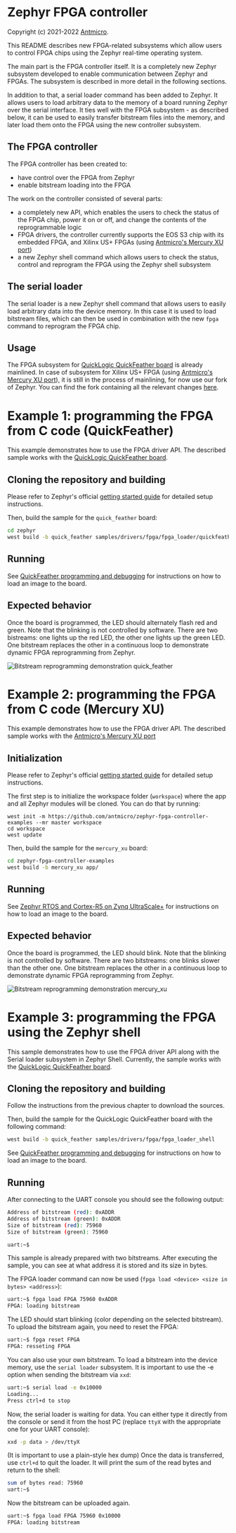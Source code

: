 # Zephyr FPGA controller

Copyright (c) 2021-2022 [Antmicro](https://antmicro.com).

This README describes new FPGA-related subsystems which allow users to control FPGA chips using the Zephyr real-time operating system.

The main part is the FPGA controller itself.
It is a completely new Zephyr subsystem developed to enable communication between Zephyr and FPGAs.
The subsystem is described in more detail in the following sections.

In addition to that, a serial loader command has been added to Zephyr.
It allows users to load arbitrary data to the memory of a board running Zephyr over the serial interface.
It ties well with the FPGA subsystem - as described below, it can be used to easily transfer bitstream files into the memory, and later load them onto the FPGA using the new controller subsystem.

## The FPGA controller

The FPGA controller has been created to:
* have control over the FPGA from Zephyr
* enable bitstream loading into the FPGA

The work on the controller consisted of several parts:
* a completely new API, which enables the users to check the status of the FPGA chip, power it on or off, and change the contents of the reprogrammable logic
* FPGA drivers, the controller currently supports the EOS S3 chip with its embedded FPGA, and Xilinx US+ FPGAs (using [Antmicro's Mercury XU port](https://github.com/zephyrproject-rtos/zephyr/tree/main/boards/arm/mercury_xu))
* a new Zephyr shell command which allows users to check the status, control and reprogram the FPGA using the Zephyr shell subsystem

## The serial loader

The serial loader is a new Zephyr shell command that allows users to easily load arbitrary data into the device memory.
In this case it is used to load bitstream files, which can then be used in combination with the new ``fpga`` command to reprogram the FPGA chip.

## Usage
The FPGA subsystem for [QuickLogic QuickFeather board](https://github.com/QuickLogic-Corp/quick-feather-dev-board) is already mainlined.
In case of subsystem for Xilinx US+ FPGA (using [Antmicro's Mercury XU port](https://github.com/zephyrproject-rtos/zephyr/tree/main/boards/arm/mercury_xu)), it is still in the process of mainlining, for now use our fork of Zephyr.
You can find the fork containing all the relevant changes [here](https://github.com/antmicro/zephyr/tree/zynqmp-fpga-controller-with-sample).

# Example 1: programming the FPGA from C code (QuickFeather)
This example demonstrates how to use the FPGA driver API.
The described sample works with the [QuickLogic QuickFeather board](https://github.com/QuickLogic-Corp/quick-feather-dev-board).

## Cloning the repository and building

Please refer to Zephyr's official [getting started guide](https://docs.zephyrproject.org/latest/getting_started/index.html) for detailed setup instructions.

Then, build the sample for the `quick_feather` board:

```bash
cd zephyr
west build -b quick_feather samples/drivers/fpga/fpga_loader/quickfeather/
```

## Running
See [QuickFeather programming and debugging](https://docs.zephyrproject.org/latest/boards/arm/quick_feather/doc/index.html#programming-and-debugging) for instructions on how to load an image to the board.

## Expected behavior

Once the board is programmed, the LED should alternately flash red and green.
Note that the blinking is not controlled by software. There are two bistreams: one lights up the red LED, the other one lights up the green LED.
One bitstream replaces the other in a continuous loop to demonstrate dynamic FPGA reprogramming from Zephyr.

![Bitstream reprogramming demonstration quick_feather](https://user-images.githubusercontent.com/8438531/119640404-dcedda00-be18-11eb-8a16-49004a82d76f.gif)

# Example 2: programming the FPGA from C code (Mercury XU)
This example demonstrates how to use the FPGA driver API.
The described sample works with the [Antmicro's Mercury XU port](https://github.com/zephyrproject-rtos/zephyr/tree/main/boards/arm/mercury_xu)



## Initialization

Please refer to Zephyr's official [getting started guide](https://docs.zephyrproject.org/latest/getting_started/index.html) for detailed setup instructions.

The first step is to initialize the workspace folder (``workspace``) where
the app and all Zephyr modules will be cloned. You can do
that by running:
```
west init -m https://github.com/antmicro/zephyr-fpga-controller-examples --mr master workspace
cd workspace
west update
```

Then, build the sample for the `mercury_xu` board:

```bash
cd zephyr-fpga-controller-examples
west build -b mercury_xu app/
```

## Running
See [Zephyr RTOS and Cortex-R5 on Zynq UltraScale+](https://antmicro.com/blog/2019/09/zephyr-cortex-r5-on-ultrascale/) for instructions on how to load an image to the board.

## Expected behavior
Once the board is programmed, the LED should blink.
Note that the blinking is not controlled by software. There are two bitstreams: one blinks slower than the other one.
One bitstream replaces the other in a continuous loop to demonstrate dynamic FPGA reprogramming from Zephyr.

![Bitstream reprogramming demonstration mercury_xu](https://user-images.githubusercontent.com/56843331/164222142-acc51789-bf13-49c6-aeb8-10b6a553107d.gif)

# Example 3: programming the FPGA using the Zephyr shell

This sample demonstrates how to use the FPGA driver API along with the Serial loader subsystem in Zephyr Shell.
Currently, the sample works with the [QuickLogic QuickFeather board](https://github.com/QuickLogic-Corp/quick-feather-dev-board).

## Cloning the repository and building

Follow the instructions from the previous chapter to download the sources.

Then, build the sample for the QuickLogic QuickFeather board with the following command:
```bash
west build -b quick_feather samples/drivers/fpga/fpga_loader_shell
```

See [QuickFeather programming and debugging](https://docs.zephyrproject.org/latest/boards/arm/quick_feather/doc/index.html#programming-and-debugging) for instructions on how to load an image to the board.

## Running

After connecting to the UART console you should see the following output:

```bash
Address of bitstream (red): 0xADDR
Address of bitstream (green): 0xADDR
Size of bitstream (red): 75960
Size of bitstream (green): 75960

uart:~$
```
This sample is already prepared with two bitstreams.
After executing the sample, you can see at what address it is stored and its size in bytes.

The FPGA loader command can now be used (`fpga load <device> <size in bytes> <address>`):
```bash
uart:~$ fpga load FPGA 75960 0xADDR
FPGA: loading bitstream
```
The LED should start blinking (color depending on the selected bitstream).
To upload the bitstream again, you need to reset the FPGA:

```bash
uart:~$ fpga reset FPGA
FPGA: resseting FPGA
```
You can also use your own bitstream.
To load a bitstream into the device memory, use the `serial loader` subsystem.
It is important to use the -e option when sending the bitstream via `xxd`:
```bash
uart:~$ serial load -e 0x10000
Loading...
Press ctrl+d to stop
```
Now, the serial loader is waiting for data.
You can either type it directly from the console or send it from the host PC (replace `ttyX` with the appropriate one for your UART console):
```bash
xxd -p data > /dev/ttyX
```
(It is important to use a plain-style hex dump)
Once the data is transferred, use `ctrl+d` to quit the loader.
It will print the sum of the read bytes and return to the shell:
```bash
sum of bytes read: 75960
uart:~$
```
Now the bitstream can be uploaded again.
```bash
uart:~$ fpga load FPGA 75960 0x10000
FPGA: loading bitstream
```
